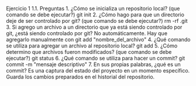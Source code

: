 Ejercicio 1
1.1. Preguntas
    1. ¿Cómo se inicializa un repositorio local? (que comando se debe ejecutar?)
git init
    2. ¿Cómo hago para que un directorio deje de ser controlado por git? (que comando se debe ejecutar?) 
rm -rf .git
    3. Si agrego un archivo a un directorio que ya está siendo controlado por git, ¿está siendo controlado por git?
No automáticamente. Hay que agregarlo manualmente con git add "nombre_del_archivo"
    4. ¿Qué comando se utiliza para agregar un archivo al repositorio local? 
git add
    5. ¿Cómo determino que archivos fueron modificados? (que comando se debe ejecutar?)
git status
    6. ¿Qué comando se utiliza para hacer un commit? 
git commit -m "mensaje descriptivo"
    7. En sus propias palabras, ¿qué es un commit? 
Es una captura del estado del proyecto en un momento específico. Guarda los cambios preparados en el historial del repositorio.
